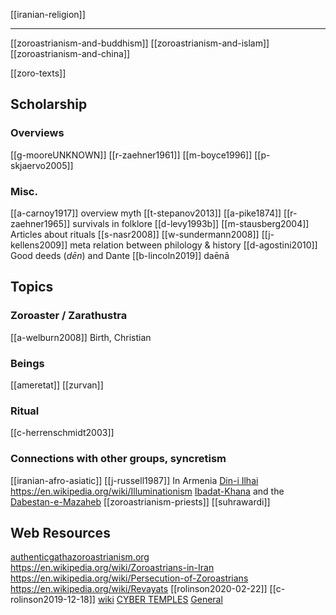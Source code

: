 [[iranian-religion]]

---

[[zoroastrianism-and-buddhism]]
[[zoroastrianism-and-islam]]
[[zoroastrianism-and-china]]


[[zoro-texts]]

## Scholarship
### Overviews
[[g-mooreUNKNOWN]]
[[r-zaehner1961]]
[[m-boyce1996]]
[[p-skjaervo2005]]
### Misc.
[[a-carnoy1917]] overview myth
[[t-stepanov2013]]
[[a-pike1874]]
[[r-zaehner1965]] survivals in folklore
[[d-levy1993b]]
[[m-stausberg2004]] Articles about rituals
[[s-nasr2008]]
[[w-sundermann2008]]
[[j-kellens2009]] meta relation between philology & history
[[d-agostini2010]] Good deeds (*dēn*) and Dante
[[b-lincoln2019]] daēnā


## Topics
### Zoroaster / Zarathustra
[[a-welburn2008]] Birth, Christian
### Beings
[[ameretat]]
[[zurvan]]
### Ritual
[[c-herrenschmidt2003]]
### Connections with other groups, syncretism
[[iranian-afro-asiatic]]
[[j-russell1987]] In Armenia
[Din-i Ilhai](https://en.wikipedia.org/wiki/Din-i-Ilahi)
https://en.wikipedia.org/wiki/Illuminationism
[Ibadat-Khana](https://en.wikipedia.org/wiki/Ibadat-Khana) and the [Dabestan-e-Mazaheb](https://en.wikipedia.org/wiki/Dabestan-e-Mazaheb)
[[zoroastrianism-priests]]
[[suhrawardi]]


## Web Resources
[authenticgathazoroastrianism.org](https://authenticgathazoroastrianism.org/?s=indo-european)
https://en.wikipedia.org/wiki/Zoroastrians-in-Iran
https://en.wikipedia.org/wiki/Persecution-of-Zoroastrians
https://en.wikipedia.org/wiki/Revayats
[[rolinson2020-02-22]]
[[c-rolinson2019-12-18]]
[wiki](https://en.wikipedia.org/wiki/Zoroastrianism)
[CYBER TEMPLES](http://www.zarathushtra.com/)
[General](http://www.heritageinstitute.com/zoroastrianism/)